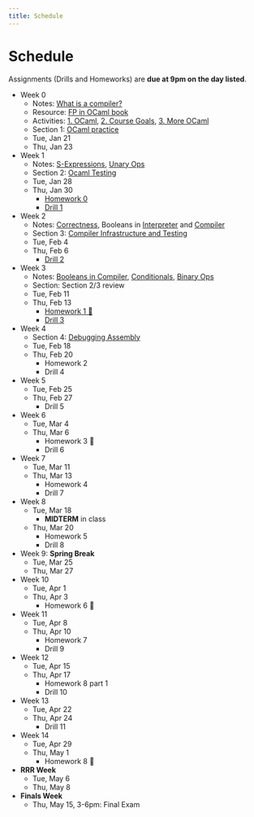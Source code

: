 ```yaml
---
title: Schedule
---
```


# Schedule

Assignments (Drills and Homeworks) are **due at 9pm on the day listed**.

- Week 0
	- Notes: [What is a compiler?](./notes/00-What-Is-A-Compiler.html)
	- Resource: [FP in OCaml book ](https://cs3110.github.io/textbook/cover.html) 
	- Activities: [1. OCaml](./activities/Activity-01.pdf), 
	  [2. Course Goals](./activities/Activity-02.pdf), 
	  [3. More OCaml](./activities/Activity-03.pdf)
	- Section 1: [OCaml practice](https://classroom.github.com/a/dCqtSt5e)
	- Tue, Jan 21
	- Thu, Jan 23
- Week 1
	- Notes: [S-Expressions](./notes/01-S-Expressions.html), [Unary Ops](./notes/02-Unary.html)
	- Section 2: [Ocaml Testing](https://classroom.github.com/a/KBvwYzUP)
	- Tue, Jan 28
	- Thu, Jan 30
		- [Homework 0](https://classroom.github.com/a/ciFgRAjw)
		- [Drill 1](https://bcourses.berkeley.edu/courses/1542169/quizzes/2494426)
- Week 2
	- Notes: [Correctness](./notes/03-Correctness.html), 
	  Booleans in [Interpreter](./notes/04-Booleans-1.html) and [Compiler](./notes/05-Booleans-2.html)
	- Section 3: [Compiler Infrastructure and Testing](https://classroom.github.com/a/5MelbZP0)
	- Tue, Feb 4
	- Thu, Feb 6
		- [Drill 2](https://bcourses.berkeley.edu/courses/1542169/quizzes/2494767)
- Week 3
	<!-- - binops,names -->
	- Notes: [Booleans in Compiler](./notes/05-Booleans-2.html), 
	         [Conditionals](./notes/06-Conditionals.html),
			 [Binary Ops](./notes/07-Binary_Operations.html)
	- Section: Section 2/3 review
	- Tue, Feb 11
	- Thu, Feb 13
		- [Homework 1 🚩](https://classroom.github.com/a/DuvsVGLE)
		- [Drill 3](https://bcourses.berkeley.edu/courses/1542169/quizzes/2495605)
- Week 4
	<!-- - pairs, errors -->
	- Section 4: [Debugging Assembly](https://classroom.github.com/a/pNqcwhUk)
	- Tue, Feb 18
	- Thu, Feb 20
		- Homework 2
		- Drill 4
- Week 5
	<!-- - io -->
	- Tue, Feb 25
	- Thu, Feb 27
		- Drill 5
- Week 6
	<!-- - functions -->
	- Tue, Mar 4
	- Thu, Mar 6
		- Homework 3 🚩
		- Drill 6
- Week 7
	<!-- - tco, parsing -->
	- Tue, Mar 11
	- Thu, Mar 13
		- Homework 4
		- Drill 7
- Week 8
	- Tue, Mar 18
		- **MIDTERM** in class
	- Thu, Mar 20
		- Homework 5
		- Drill 8
- Week 9: **Spring Break**
	- Tue, Mar 25
	- Thu, Mar 27
- Week 10
	<!-- - parsing / function pointers  -->
	- Tue, Apr 1
	- Thu, Apr 3
		- Homework 6 🚩
- Week 11
	<!-- - lambdas -->
	- Tue, Apr 8
	- Thu, Apr 10
		- Homework 7
		- Drill 9
- Week 12
	<!-- - opts -->
	- Tue, Apr 15
	- Thu, Apr 17
		- Homework 8 part 1
		- Drill 10
- Week 13
	<!-- - gc -->
	- Tue, Apr 22
	- Thu, Apr 24
		- Drill 11
- Week 14
	<!-- - types, trusting trust -->
	- Tue, Apr 29
	- Thu, May 1
		- Homework 8 🚩
- **RRR Week**
	- Tue, May 6
	- Thu, May 8
- **Finals Week**
    - Thu, May 15, 3-6pm: Final Exam
